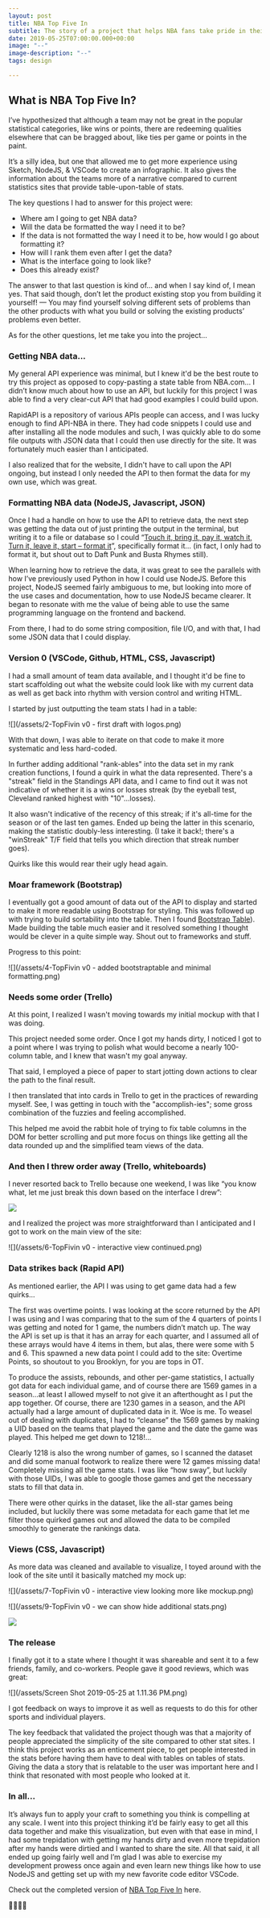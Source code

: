 ```yaml
---
layout: post
title: NBA Top Five In
subtitle: The story of a project that helps NBA fans take pride in their team's year...
date: 2019-05-25T07:00:00.000+00:00
image: "--"
image-description: "--"
tags: design

---
```

## What is NBA Top Five In?

I’ve hypothesized that although a team may not be great in the popular statistical categories, like wins or points, there are redeeming qualities elsewhere that can be bragged about, like ties per game or points in the paint.

It’s a silly idea, but one that allowed me to get more experience using Sketch, NodeJS, & VSCode to create an infographic. It also gives the information about the teams more of a narrative compared to current statistics sites that provide table-upon-table of stats.

The key questions I had to answer for this project were:

* Where am I going to get NBA data?
* Will the data be formatted the way I need it to be?
* If the data is not formatted the way I need it to be, how would I go about formatting it?
* How will I rank them even after I get the data?
* What is the interface going to look like?
* Does this already exist?

The answer to that last question is kind of… and when I say kind of, I mean yes. That said though, don’t let the product existing stop you from building it yourself! — You may find yourself solving different sets of problems than the other products with what you build or solving the existing products’ problems even better.

As for the other questions, let me take you into the project…

### Getting NBA data...

My general API experience was minimal, but I knew it'd be the best route to try this project as opposed to copy-pasting a state table from NBA.com... I didn’t know much about how to use an API, but luckily for this project I was able to find a very clear-cut API that had good examples I could build upon.

RapidAPI is a repository of various APIs people can access, and I was lucky enough to find API-NBA in there. They had code snippets I could use and after installing all the node modules and such, I was quickly able to do some file outputs with JSON data that I could then use directly for the site. It was fortunately much easier than I anticipated.

I also realized that for the website, I didn't have to call upon the API ongoing, but instead I only needed the API to then format the data for my own use, which was great.

### Formatting NBA data (NodeJS, Javascript, JSON)

Once I had a handle on how to use the API to retrieve data, the next step was getting the data out of just printing the output in the terminal, but writing it to a file or database so I could “[Touch it, bring it, pay it, watch it, Turn it, leave it, start – format it](https://genius.com/1690119)”, specifically format it... (in fact, I only had to format it, but shout out to Daft Punk and Busta Rhymes still).

When learning how to retrieve the data, it was great to see the parallels with how I’ve previously used Python in how I could use NodeJS. Before this project, NodeJS seemed fairly ambiguous to me, but looking into more of the use cases and documentation, how to use NodeJS became clearer. It began to resonate with me the value of being able to use the same programming language on the frontend and backend.

From there, I had to do some string composition, file I/O, and with that, I had some JSON data that I could display.

### Version 0 (VSCode, Github, HTML, CSS, Javascript)

I had a small amount of team data available, and I thought it'd be fine to start scaffolding out what the website could look like with my current data as well as get back into rhythm with version control and writing HTML.

I started by just outputting the team stats I had in a table:

![](/assets/2-TopFivin v0 - first draft with logos.png)

With that down, I was able to iterate on that code to make it more systematic and less hard-coded.

In further adding additional "rank-ables" into the data set in my rank creation functions, I found a quirk in what the data represented. There's a "streak" field in the Standings API data, and I came to find out it was not indicative of whether it is a wins or losses streak (by the eyeball test, Cleveland ranked highest with "10"...losses).

It also wasn't indicative of the recency of this streak; if it's all-time for the season or of the last ten games. Ended up being the latter in this scenario, making the statistic doubly-less interesting. (I take it back!; there's a "winStreak" T/F field that tells you which direction that streak number goes).

Quirks like this would rear their ugly head again.

### Moar framework (Bootstrap)

I eventually got a good amount of data out of the API to display and started to make it more readable using Bootstrap for styling. This was followed up with trying to build sortability into the table. Then I found [Bootstrap Table](https://bootstrap-table.com/)). Made building the table much easier and it resolved something I thought would be clever in a quite simple way. Shout out to frameworks and stuff.

Progress to this point:

![](/assets/4-TopFivin v0 - added bootstraptable and minimal formatting.png)

### Needs some order (Trello)

At this point, I realized I wasn't moving towards my initial mockup with that I was doing.

This project needed some order. Once I got my hands dirty, I noticed I got to a point where I was trying to polish what would become a nearly 100-column table, and I knew that wasn't my goal anyway.

That said, I employed a piece of paper to start jotting down actions to clear the path to the final result.

I then translated that into cards in Trello to get in the practices of rewarding myself. See, I was getting in touch with the "accomplish-ies"; some gross combination of the fuzzies and feeling accomplished.

This helped me avoid the rabbit hole of trying to fix table columns in the DOM for better scrolling and put more focus on things like getting all the data rounded up and the simplified team views of the data.

### And then I threw order away (Trello, whiteboards)

I never resorted back to Trello because one weekend, I was like “you know what, let me just break this down based on the interface I drew”:

![](/assets/whiteboard-gameplan.jpg)

and I realized the project was more straightforward than I anticipated and I got to work on the main view of the site:

![](/assets/6-TopFivin v0 - interactive view continued.png)

### Data strikes back (Rapid API)

As mentioned earlier, the API I was using to get game data had a few quirks...

The first was overtime points. I was looking at the score returned by the API I was using and I was comparing that to the sum of the 4 quarters of points I was getting and noted for 1 game, the numbers didn’t match up. The way the API is set up is that it has an array for each quarter, and I assumed all of these arrays would have 4 items in them, but alas, there were some with 5 and 6. This spawned a new data point I could add to the site: Overtime Points, so shoutout to you Brooklyn, for you are tops in OT.

To produce the assists, rebounds, and other per-game statistics, I actually got data for each individual game, and of course there are 1569 games in a season…at least I allowed myself to not give it an afterthought as I put the app together. Of course, there are 1230 games in a season, and the API actually had a large amount of duplicated data in it. Woe is me. To weasel out of dealing with duplicates, I had to “cleanse” the 1569 games by making a UID based on the teams that played the game and the date the game was played. This helped me get down to 1218!…

Clearly 1218 is also the wrong number of games, so I scanned the dataset and did some manual footwork to realize there were 12 games missing data! Completely missing all the game stats. I was like “how sway”, but luckily with those UIDs, I was able to google those games and get the necessary stats to fill that data in.

There were other quirks in the dataset, like the all-star games being included, but luckily there was some metadata for each game that let me filter those quirked games out and allowed the data to be compiled smoothly to generate the rankings data.

### Views (CSS, Javascript)

As more data was cleaned and available to visualize, I toyed around with the look of the site until it basically matched my mock up:

![](/assets/7-TopFivin v0 - interactive view looking more like mockup.png)

![](/assets/9-TopFivin v0 - we can show hide additional stats.png)

![](/assets/screencapture-sheriffjolaoso-topfivin-2019-05-25-13_09_38.png)

### The release

I finally got it to a state where I thought it was shareable and sent it to a few friends, family, and co-workers. People gave it good reviews, which was great:

![](/assets/Screen Shot 2019-05-25 at 1.11.36 PM.png)

I got feedback on ways to improve it as well as requests to do this for other sports and individual players.

The key feedback that validated the project though was that a majority of people appreciated the simplicity of the site compared to other stat sites. I think this project works as an enticement piece, to get people interested in the stats before having them have to deal with tables on tables of stats. Giving the data a story that is relatable to the user was important here and I think that resonated with most people who looked at it.

### In all...

It’s always fun to apply your craft to something you think is compelling at any scale. I went into this project thinking it’d be fairly easy to get all this data together and make this visualization, but even with that ease in mind, I had some trepidation with getting my hands dirty and even more trepidation after my hands were dirtied and I wanted to share the site. All that said, it all ended up going fairly well and I’m glad I was able to exercise my development prowess once again and even learn new things like how to use NodeJS and getting set up with my new favorite code editor VSCode.

Check out the completed version of [NBA Top Five In](https://sheriffjolaoso.com/topfivin) here.

👍🏿✌🏿
